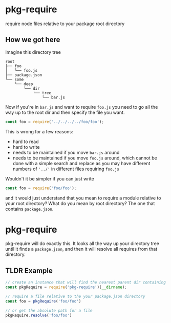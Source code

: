 # pkg-require

require node files relative to your package root directory

## How we got here

Imagine this directory tree

```
root
├── foo
│   └── foo.js
├── package.json
└── some
    └── deep
        └── dir
            └── tree
                └── bar.js
```

Now if you're in `bar.js` and want to require `foo.js` you need to go all the way up to the root dir and then specify the file you want.


```javascript
const foo = require('../../../../foo/foo');
```

This is wrong for a few reasons:
* hard to read
* hard to write
* needs to be maintained if you move `bar.js` around
* needs to be maintained if you move `foo.js` around, which cannot be done with a simple search and replace as you may have different numbers of `'../'` in different files requiring `foo.js`

Wouldn't it be simpler if you can just write

```javascript
const foo = require('foo/foo');
```

and it would just understand that you mean to require a module relative to your root directory? What do you mean by root directory? The one that contains `package.json`.

# pkg-require
pkg-require will do exactly this. It looks all the way up your directory tree until it finds a `package.json`, and then it will resolve all requires from that directory.

## TLDR Example

```javascript
// create an instance that will find the nearest parent dir containing package.json from your __dirname
const pkgRequire = require('pkg-require')(__dirname);

// require a file relative to the your package.json directory 
const foo = pkgRequire('foo/foo')

// or get the absolute path for a file
pkgRequire.resolve('foo/foo')
```
